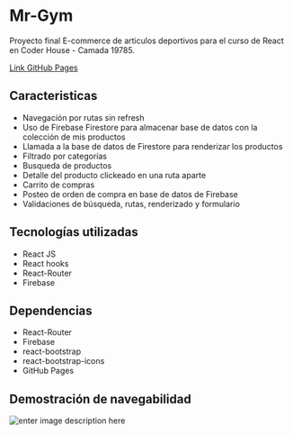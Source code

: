 # Mr-Gym 

Proyecto final E-commerce de articulos deportivos para el curso de React en Coder House - Camada 19785.

[Link GitHub Pages](https://facundoduhalde.github.io/mr-gym)

## Caracteristicas
-   Navegación por rutas sin refresh
-   Uso de Firebase Firestore para almacenar base de datos con la colección de mis productos
-   Llamada a la base de datos de Firestore para renderizar los productos
-   Filtrado por categorías
-   Busqueda de productos
-   Detalle del producto clickeado en una ruta aparte
-   Carrito de compras
-   Posteo de orden de compra en base de datos de Firebase
-   Validaciones de búsqueda, rutas, renderizado y formulario

## Tecnologías utilizadas

-   React JS
-   React hooks
-   React-Router
-   Firebase 


## Dependencias

-   React-Router
-   Firebase
-   react-bootstrap
-   react-bootstrap-icons
-   GitHub Pages

## Demostración de navegabilidad
![enter image description here](https://firebasestorage.googleapis.com/v0/b/mr-gym.appspot.com/o/mr-gym-nav.gif?alt=media&token=519ecf2a-217d-496d-aa3d-4114676f52d7)


